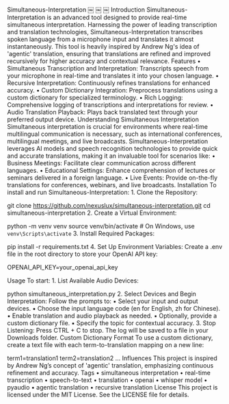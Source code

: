 Simultaneous-Interpretation
￼
￼
￼
Introduction
Simultaneous-Interpretation is an advanced tool designed to provide real-time simultaneous interpretation. Harnessing the power of leading transcription and translation technologies, Simultaneous-Interpretation transcribes spoken language from a microphone input and translates it almost instantaneously. This tool is heavily inspired by Andrew Ng's idea of 'agentic' translation, ensuring that translations are refined and improved recursively for higher accuracy and contextual relevance.
Features
	•	Simultaneous Transcription and Interpretation: Transcripts speech from your microphone in real-time and translates it into your chosen language.
	•	Recursive Interpretation: Continuously refines translations for enhanced accuracy.
	•	Custom Dictionary Integration: Preprocess translations using a custom dictionary for specialized terminology.
	•	Rich Logging: Comprehensive logging of transcriptions and interpretations for review.
	•	Audio Translation Playback: Plays back translated text through your preferred output device.
Understanding Simultaneous Interpretation
Simultaneous interpretation is crucial for environments where real-time multilingual communication is necessary, such as international conferences, multilingual meetings, and live broadcasts. Simultaneous-Interpretation leverages AI models and speech recognition technologies to provide quick and accurate translations, making it an invaluable tool for scenarios like:
	•	Business Meetings: Facilitate clear communication across different languages.
	•	Educational Settings: Enhance comprehension of lectures or seminars delivered in a foreign language.
	•	Live Events: Provide on-the-fly translations for conferences, webinars, and live broadcasts.
Installation
To install and run Simultaneous-Interpretation:
	1.	Clone the Repository:

git clone https://github.com/nexuslux/simultaneous-interpretation.git
cd simultaneous-interpretation
	2.	Create a Virtual Environment:

python -m venv venv
source venv/bin/activate  # On Windows, use `venv\Scripts\activate`
	3.	Install Required Packages:

pip install -r requirements.txt
	4.	Set Up Environment Variables:
Create a .env file in the root directory to store your OpenAI API key:

OPENAI_API_KEY=your_openai_api_key

Usage
To start:
	1.	List Available Audio Devices:

python simultaneous_interpretation.py
	2.	Select Devices and Begin Interpretation:
Follow the prompts to:
	▪	Select your input and output devices.
	▪	Choose the input language code (en for English, zh for Chinese).
	▪	Enable translation and audio playback as needed.
	▪	Optionally, provide a custom dictionary file.
	▪	Specify the topic for contextual accuracy.
	3.	Stop Listening:
Press CTRL + C to stop. The log will be saved to a file in your Downloads folder.
Custom Dictionary Format
To use a custom dictionary, create a text file with each term-to-translation mapping on a new line:

term1=translation1
term2=translation2
...
Influences
This project is inspired by Andrew Ng’s concept of 'agentic' translation, emphasizing continuous refinement and accuracy.
Tags
	•	simultaneous interpretation
	•	real-time transcription
	•	speech-to-text
	•	translation
	•	openai
	•	whisper model
	•	pyaudio
	•	agentic translation
	•	recursive translation
License
This project is licensed under the MIT License. See the LICENSE file for details.
